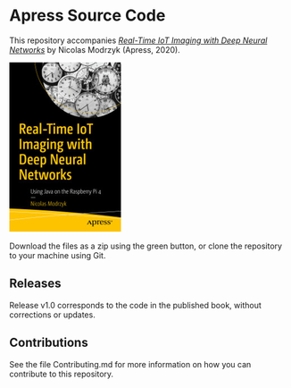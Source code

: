 # Apress Source Code

This repository accompanies [*Real-Time IoT Imaging with Deep Neural Networks*](https://www.apress.com/9781484257210) by Nicolas Modrzyk (Apress, 2020).

[comment]: #cover
![Cover image](9781484257210.jpg)

Download the files as a zip using the green button, or clone the repository to your machine using Git.

## Releases

Release v1.0 corresponds to the code in the published book, without corrections or updates.

## Contributions

See the file Contributing.md for more information on how you can contribute to this repository.